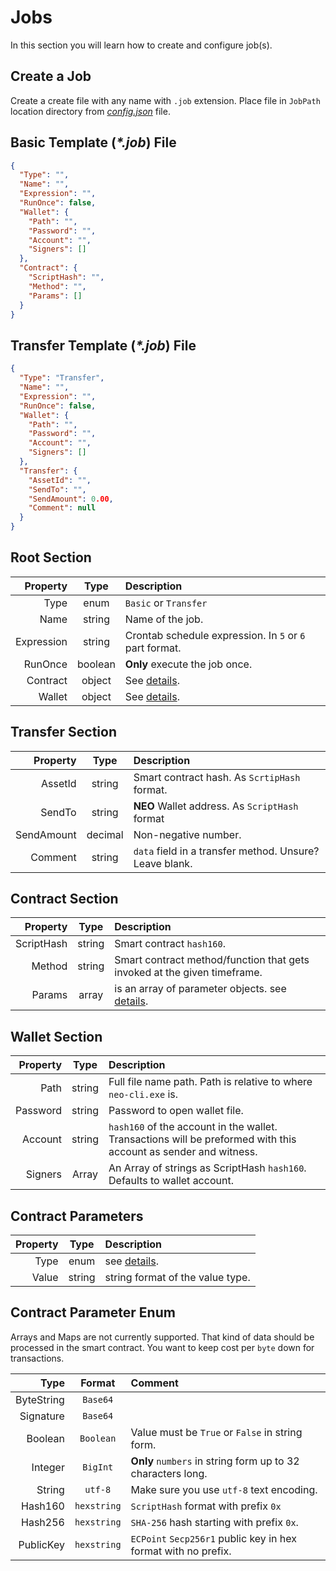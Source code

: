 # Jobs
In this section you will learn how to create and configure job(s).

## Create a Job
Create a create file with any name with `.job` extension. Place file in
`JobPath` location directory from [_config.json_](/docs/config_json.md) file.

## Basic Template (_*.job_) File
```json
{
  "Type": "",
  "Name": "",
  "Expression": "",
  "RunOnce": false,
  "Wallet": {
    "Path": "",
    "Password": "",
    "Account": "",
    "Signers": []
  },
  "Contract": {
    "ScriptHash": "",
    "Method": "",
    "Params": []
  }
}
```

## Transfer Template (_*.job_) File
```json
{
  "Type": "Transfer",
  "Name": "",
  "Expression": "",
  "RunOnce": false,
  "Wallet": {
    "Path": "",
    "Password": "",
    "Account": "",
    "Signers": []
  },
  "Transfer": {
    "AssetId": "",
    "SendTo": "",
    "SendAmount": 0.00,
    "Comment": null
  }
}
```

## Root Section
| Property | Type | Description |
| ---: | :---: | :--- |
|Type|enum|`Basic` or `Transfer`|
|Name|string|Name of the job.|
|Expression|string|Crontab schedule expression. In `5` or `6` part format.|
|RunOnce|boolean|**Only** execute the job once.|
|Contract|object|See [details](#contract-section).|
|Wallet|object|See [details](#wallet-section).|

## Transfer Section
| Property | Type | Description |
| ---: | :---: | :--- |
|AssetId|string|Smart contract hash. As `ScrtipHash` format.|
|SendTo|string|**NEO** Wallet address. As `ScriptHash` format|
|SendAmount|decimal|Non-negative number.|
|Comment|string|`data` field in a transfer method. Unsure? Leave blank.|

## Contract Section
| Property | Type | Description |
| ---: | :---: | :--- |
|ScriptHash|string|Smart contract `hash160`.|
|Method|string|Smart contract method/function that gets invoked at the given timeframe.|
|Params|array|is an array of parameter objects. see [details](#contract-parameters).|

## Wallet Section
| Property | Type | Description |
| ---: | :---: | :--- |
|Path|string|Full file name path. Path is relative to where `neo-cli.exe` is.|
|Password|string|Password to open wallet file.|
|Account|string|`hash160` of the account in the wallet. Transactions will be preformed with this account as sender and witness.|
|Signers|Array|An Array of strings as ScriptHash `hash160`. Defaults to wallet account.|

## Contract Parameters
| Property | Type | Description |
| ---: | :---: | :--- |
|Type|enum|see [details](#contract-parameter-enum).|
|Value|string|string format of the value type.|

## Contract Parameter Enum
Arrays and Maps are not currently supported. That kind of data
should be processed in the smart contract. You want to keep cost
per `byte` down for transactions.

| Type | Format | Comment |
| ---: | :---: | :--- |
|ByteString|`Base64`||
|Signature|`Base64`||
|Boolean|`Boolean`|Value must be `True` or `False` in string form.|
|Integer|`BigInt`|**Only** `numbers` in string form up to 32 characters long.|
|String|`utf-8`|Make sure you use `utf-8` text encoding.|
|Hash160|`hexstring`|`ScriptHash` format with prefix `0x`|
|Hash256|`hexstring`| `SHA-256` hash starting with prefix `0x`.|
|PublicKey|`hexstring`|`ECPoint` `Secp256r1` public key in hex format with no prefix.|
